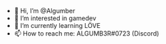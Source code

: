 - 👋 Hi, I’m @Algumber
- 👀 I’m interested in gamedev
- 🌱 I’m currently learning LÖVE
- 📫 How to reach me: ALGUMB3R#0723 (Discord)
